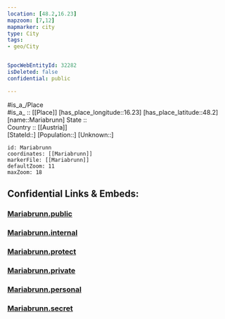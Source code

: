 ```yaml
---
location: [48.2,16.23] 
mapzoom: [7,12] 
mapmarker: city 
type: City
tags:
- geo/City


SpocWebEntityId: 32282
isDeleted: false
confidential: public

---
```

#is_a_/Place  
#is_a_ :: [[Place]] 
[has_place_longitude::16.23] 
[has_place_latitude::48.2] 
[name::Mariabrunn] 
State ::  
Country :: [[Austria]]  
[StateId::] 
[Population::] 
[Unknown::] 


```leaflet
id: Mariabrunn
coordinates: [[Mariabrunn]] 
markerFile: [[Mariabrunn]] 
defaultZoom: 11 
maxZoom: 18
```


## Confidential Links & Embeds: 

### [Mariabrunn.public](/_public/\Earth\Continent\Europe\Europe~Central\Austria\Austrias_States\Wien,State\boroughs~Wien\HadersdorfMariabrunn.public.md) 

### [Mariabrunn.internal](/_internal/\Earth\Continent\Europe\Europe~Central\Austria\Austrias_States\Wien,State\boroughs~Wien\HadersdorfMariabrunn.internal.md) 

### [Mariabrunn.protect](/_protect/\Earth\Continent\Europe\Europe~Central\Austria\Austrias_States\Wien,State\boroughs~Wien\HadersdorfMariabrunn.protect.md) 

### [Mariabrunn.private](/_private/\Earth\Continent\Europe\Europe~Central\Austria\Austrias_States\Wien,State\boroughs~Wien\HadersdorfMariabrunn.private.md) 

### [Mariabrunn.personal](/_personal/\Earth\Continent\Europe\Europe~Central\Austria\Austrias_States\Wien,State\boroughs~Wien\HadersdorfMariabrunn.personal.md) 

### [Mariabrunn.secret](/_secret/\Earth\Continent\Europe\Europe~Central\Austria\Austrias_States\Wien,State\boroughs~Wien\HadersdorfMariabrunn.secret.md)

